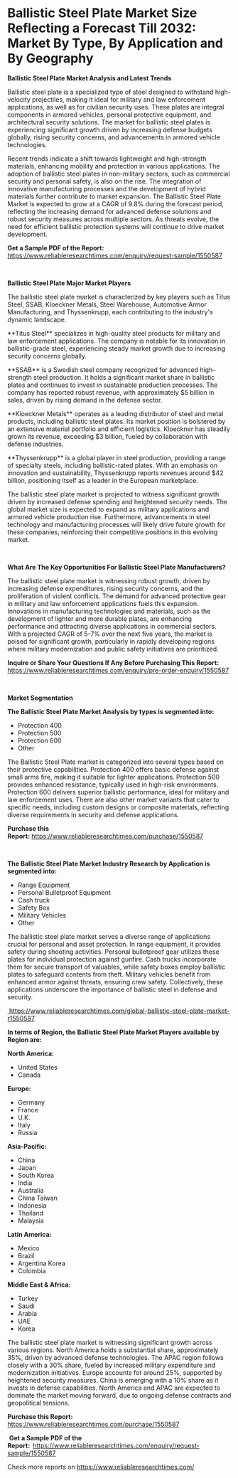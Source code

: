 <p><h1>Ballistic Steel Plate Market Size Reflecting a Forecast Till 2032: Market By Type, By Application and By Geography</h1></p><p><strong>Ballistic Steel Plate Market Analysis and Latest Trends</strong></p>
<p><p>Ballistic steel plate is a specialized type of steel designed to withstand high-velocity projectiles, making it ideal for military and law enforcement applications, as well as for civilian security uses. These plates are integral components in armored vehicles, personal protective equipment, and architectural security solutions. The market for ballistic steel plates is experiencing significant growth driven by increasing defense budgets globally, rising security concerns, and advancements in armored vehicle technologies.</p><p>Recent trends indicate a shift towards lightweight and high-strength materials, enhancing mobility and protection in various applications. The adoption of ballistic steel plates in non-military sectors, such as commercial security and personal safety, is also on the rise. The integration of innovative manufacturing processes and the development of hybrid materials further contribute to market expansion. The Ballistic Steel Plate Market is expected to grow at a CAGR of 9.8% during the forecast period, reflecting the increasing demand for advanced defense solutions and robust security measures across multiple sectors. As threats evolve, the need for efficient ballistic protection systems will continue to drive market development.</p></p>
<p><strong>Get a Sample PDF of the Report:&nbsp;</strong> <a href="https://www.reliableresearchtimes.com/enquiry/request-sample/1550587?utm_campaign=2220&utm_medium=2&utm_source=Github&utm_content=ia&utm_term=31032025&utm_id=ballistic-steel-plate">https://www.reliableresearchtimes.com/enquiry/request-sample/1550587</a></p>
<p>&nbsp;</p>
<p><strong>Ballistic Steel Plate Major Market Players</strong></p>
<p><p>The ballistic steel plate market is characterized by key players such as Titus Steel, SSAB, Kloeckner Metals, Steel Warehouse, Automotive Armor Manufacturing, and Thyssenkrupp, each contributing to the industry's dynamic landscape.</p><p>**Titus Steel** specializes in high-quality steel products for military and law enforcement applications. The company is notable for its innovation in ballistic-grade steel, experiencing steady market growth due to increasing security concerns globally. </p><p>**SSAB** is a Swedish steel company recognized for advanced high-strength steel production. It holds a significant market share in ballistic plates and continues to invest in sustainable production processes. The company has reported robust revenue, with approximately $5 billion in sales, driven by rising demand in the defense sector.</p><p>**Kloeckner Metals** operates as a leading distributor of steel and metal products, including ballistic steel plates. Its market position is bolstered by an extensive material portfolio and efficient logistics. Kloeckner has steadily grown its revenue, exceeding $3 billion, fueled by collaboration with defense industries.</p><p>**Thyssenkrupp** is a global player in steel production, providing a range of specialty steels, including ballistic-rated plates. With an emphasis on innovation and sustainability, Thyssenkrupp reports revenues around $42 billion, positioning itself as a leader in the European marketplace.</p><p>The ballistic steel plate market is projected to witness significant growth driven by increased defense spending and heightened security needs. The global market size is expected to expand as military applications and armored vehicle production rise. Furthermore, advancements in steel technology and manufacturing processes will likely drive future growth for these companies, reinforcing their competitive positions in this evolving market.</p></p>
<p>&nbsp;</p>
<p><strong>What Are The Key Opportunities For Ballistic Steel Plate Manufacturers?</strong></p>
<p><p>The ballistic steel plate market is witnessing robust growth, driven by increasing defense expenditures, rising security concerns, and the proliferation of violent conflicts. The demand for advanced protective gear in military and law enforcement applications fuels this expansion. Innovations in manufacturing technologies and materials, such as the development of lighter and more durable plates, are enhancing performance and attracting diverse applications in commercial sectors. With a projected CAGR of 5-7% over the next five years, the market is poised for significant growth, particularly in rapidly developing regions where military modernization and public safety initiatives are prioritized.</p></p>
<p><strong>Inquire or Share Your Questions If Any Before Purchasing This Report:</strong> <a href="https://www.reliableresearchtimes.com/enquiry/pre-order-enquiry/1550587?utm_campaign=2220&utm_medium=2&utm_source=Github&utm_content=ia&utm_term=31032025&utm_id=ballistic-steel-plate">https://www.reliableresearchtimes.com/enquiry/pre-order-enquiry/1550587</a></p>
<p>&nbsp;</p>
<p><strong>Market Segmentation</strong></p>
<p><strong>The Ballistic Steel Plate Market Analysis by types is segmented into:</strong></p>
<p><ul><li>Protection 400</li><li>Protection 500</li><li>Protection 600</li><li>Other</li></ul></p>
<p><p>The Ballistic Steel Plate market is categorized into several types based on their protective capabilities. Protection 400 offers basic defense against small arms fire, making it suitable for lighter applications. Protection 500 provides enhanced resistance, typically used in high-risk environments. Protection 600 delivers superior ballistic performance, ideal for military and law enforcement uses. There are also other market variants that cater to specific needs, including custom designs or composite materials, reflecting diverse requirements in security and defense applications.</p></p>
<p><strong>Purchase this Report:&nbsp;</strong><a href="https://www.reliableresearchtimes.com/purchase/1550587?utm_campaign=2220&utm_medium=2&utm_source=Github&utm_content=ia&utm_term=31032025&utm_id=ballistic-steel-plate">https://www.reliableresearchtimes.com/purchase/1550587</a></p>
<p>&nbsp;</p>
<p><strong>The Ballistic Steel Plate Market Industry Research by Application is segmented into:</strong></p>
<p><ul><li>Range Equipment</li><li>Personal Bulletproof Equipment</li><li>Cash truck</li><li>Safety Box</li><li>Military Vehicles</li><li>Other</li></ul></p>
<p><p>The ballistic steel plate market serves a diverse range of applications crucial for personal and asset protection. In range equipment, it provides safety during shooting activities. Personal bulletproof gear utilizes these plates for individual protection against gunfire. Cash trucks incorporate them for secure transport of valuables, while safety boxes employ ballistic plates to safeguard contents from theft. Military vehicles benefit from enhanced armor against threats, ensuring crew safety. Collectively, these applications underscore the importance of ballistic steel in defense and security.</p></p>
<p><a href="https://www.reliableresearchtimes.com/global-ballistic-steel-plate-market-r1550587?utm_campaign=2220&utm_medium=2&utm_source=Github&utm_content=ia&utm_term=31032025&utm_id=ballistic-steel-plate">&nbsp;https://www.reliableresearchtimes.com/global-ballistic-steel-plate-market-r1550587</a></p>
<p><strong>In terms of Region, the Ballistic Steel Plate Market Players available by Region are:</strong></p>
<p>
    <p> <strong> North America: </strong>
        <ul>
            <li>United States</li>
            <li>Canada</li>
        </ul>
        </p> 
    <p> <strong> Europe: </strong>
        <ul>
            <li>Germany</li>
            <li>France</li>
            <li>U.K.</li>
            <li>Italy</li>
            <li>Russia</li>
        </ul>
        </p> 
    <p> <strong> Asia-Pacific: </strong>
        <ul>
            <li>China</li>
            <li>Japan</li>
            <li>South Korea</li>
            <li>India</li>
            <li>Australia</li>
            <li>China Taiwan</li>
            <li>Indonesia</li>
            <li>Thailand</li>
            <li>Malaysia</li>
        </ul>
        </p> 
    <p> <strong> Latin America: </strong>
        <ul>
            <li>Mexico</li>
            <li>Brazil</li>
            <li>Argentina Korea</li>
            <li>Colombia</li>
        </ul>
        </p> 
    <p> <strong> Middle East & Africa: </strong>
        <ul>
            <li>Turkey</li>
            <li>Saudi</li>
            <li>Arabia</li>
            <li>UAE</li>
            <li>Korea</li>
        </ul>
    </p>
    </p>
<p><p>The ballistic steel plate market is witnessing significant growth across various regions. North America holds a substantial share, approximately 35%, driven by advanced defense technologies. The APAC region follows closely with a 30% share, fueled by increased military expenditure and modernization initiatives. Europe accounts for around 25%, supported by heightened security measures. China is emerging with a 10% share as it invests in defense capabilities. North America and APAC are expected to dominate the market moving forward, due to ongoing defense contracts and geopolitical tensions.</p></p>
<p><strong>Purchase this Report: </strong><a href="https://www.reliableresearchtimes.com/purchase/1550587?utm_campaign=2220&utm_medium=2&utm_source=Github&utm_content=ia&utm_term=31032025&utm_id=ballistic-steel-plate">https://www.reliableresearchtimes.com/purchase/1550587</a></p>
<p>&nbsp;<strong>Get a Sample PDF of the Report:&nbsp;&nbsp;</strong><a href="https://www.reliableresearchtimes.com/enquiry/request-sample/1550587?utm_campaign=2220&utm_medium=2&utm_source=Github&utm_content=ia&utm_term=31032025&utm_id=ballistic-steel-plate">https://www.reliableresearchtimes.com/enquiry/request-sample/1550587</a></p>
<p><strong></strong></p>
<p>Check more reports on <a href="https://www.reliableresearchtimes.com/?utm_campaign=2220&utm_medium=2&utm_source=Github&utm_content=ia&utm_term=31032025&utm_id=ballistic-steel-plate">https://www.reliableresearchtimes.com/</a></p>